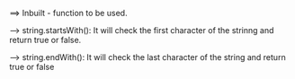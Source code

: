 ==> Inbuilt - function to be used.

--> string.startsWith(): It will check the first character of the strinng and return true or false.

--> string.endWith(): It will check the last character of the string and return true or false